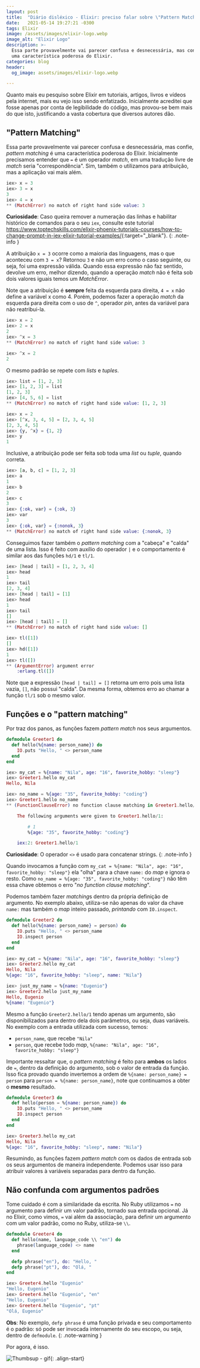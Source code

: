 ```yaml
---
layout: post
title:  "Diário disléxico - Elixir: preciso falar sobre \"Pattern Matching\""
date:   2021-05-14 19:27:21 -0300
tags: Elixir
image: /assets/images/elixir-logo.webp
image_alt: "Elixir Logo"
description: >-
  Essa parte provavelmente vai parecer confusa e desnecessária, mas confie, "pattern matching" é
  uma característica poderosa do Elixir.
categories: blog
header:
  og_image: assets/images/elixir-logo.webp

---
```


Quanto mais eu pesquiso sobre Elixir em tutoriais, artigos, livros e vídeos pela internet, mais eu
vejo isso sendo enfatizado. Inicialmente acreditei que fosse apenas por conta de legibilidade do
código, mas provou-se bem mais do que isto, justificando a vasta cobertura que diversos autores dão.
<!-- excerpt-end -->

## "Pattern Matching"
Essa parte provavelmente vai parecer confusa e desnecessária, mas confie, *pattern matching* é uma
característica poderosa do Elixir. Inicialmente precisamos entender que ```=``` é um operador
*match*, em uma tradução livre de *match* seria "correspondência". Sim, também o utilizamos para
atribuição, mas a aplicação vai mais além.

```elixir
iex> x = 3
iex> 3 = x
3
iex> 4 = x
** (MatchError) no match of right hand side value: 3
```
**Curiosidade**: Caso queira remover a numeração das linhas e habilitar histórico de comandos para
o seu ```iex```, consulte este tutorial
<https://www.toptechskills.com/elixir-phoenix-tutorials-courses/how-to-change-prompt-in-iex-elixir-tutorial-examples/>{:target="_blank"}.
{: .note-info }

A atribuição ```x = 3``` ocorre como a maioria das linguagens, mas o que aconteceu com ```3 = x```?
Retornou ```3``` e não um erro como o caso seguinte, ou seja, foi uma expressão válida. Quando essa
expressão não faz sentido, devolve um erro, melhor dizendo, quando a operação *match* não é feita
sob dois valores iguais temos um *MatchError*.

Note que a atribuição é **sempre** feita da esquerda para direita, ```4 = x``` não define a
variável x como 4. Porém, podemos fazer a operação *match* da esquerda para direita com o uso de
```^```, operador *pin*, antes da variável para não reatribui-la.

```elixir
iex> x = 2
iex> 2 = x
2
iex> ^x = 3
** (MatchError) no match of right hand side value: 3

iex> ^x = 2
2
```

O mesmo padrão se repete com *lists* e *tuples*.

```elixir
iex> list = [1, 2, 3]
iex> [1, 2, 3] = list
[1, 2, 3]
iex> [4, 5, 6] = list
** (MatchError) no match of right hand side value: [1, 2, 3]

iex> x = 2
iex> [^x, 3, 4, 5] = [2, 3, 4, 5]
[2, 3, 4, 5]
iex> {y, ^x} = {1, 2}
iex> y
1
```

Inclusive, a atribuição pode ser feita sob toda uma *list* ou *tuple*, quando correta.

```elixir
iex> [a, b, c] = [1, 2, 3]
iex> a
1
iex> b
2
iex> c
3
iex> {:ok, var} = {:ok, 3}
iex> var
3
iex> {:ok, var} = {:nonok, 3}
** (MatchError) no match of right hand side value: {:nonok, 3}
```
Conseguimos fazer também o *pattern matching* com a "cabeça" e "calda" de uma lista. Isso é feito
com auxílio do operador ```|``` e o comportamento é similar aos das funções ```hd/1``` e ```tl/1```.

```elixir
iex> [head | tail] = [1, 2, 3, 4]
iex> head
1
iex> tail
[2, 3, 4]
iex> [head | tail] = [1]
iex> head
1
iex> tail
[]
iex> [head | tail] = []
** (MatchError) no match of right hand side value: []

iex> tl([1])
[]
iex> hd([1])
1
iex> tl([])
** (ArgumentError) argument error
    :erlang.tl([])
```

Note que a expressão ```[head | tail] = []``` retorna um erro pois uma lista vazia, ```[]```, não
possui "calda". Da mesma forma, obtemos erro ao chamar a função ```tl/1``` sob o mesmo valor.

## Funções e o "pattern matching"
Por traz dos panos, as funções fazem *pattern match* nos seus argumentos.

```elixir
defmodule Greeter1 do
  def hello(%{name: person_name}) do
    IO.puts "Hello, " <> person_name
  end
end

iex> my_cat = %{name: "Nila", age: "16", favorite_hobby: "sleep"}
iex> Greeter1.hello my_cat
Hello, Nila

iex> no_name = %{age: "35", favorite_hobby: "coding"}
iex> Greeter1.hello no_name
** (FunctionClauseError) no function clause matching in Greeter1.hello/1

    The following arguments were given to Greeter1.hello/1:

        # 1
        %{age: "35", favorite_hobby: "coding"}

    iex:2: Greeter1.hello/1
```
**Curiosidade**: O operador ```<>``` é usado para concatenar strings.
{: .note-info }

Quando invocamos a função com ```my_cat = %{name: "Nila", age: "16", favorite_hobby: "sleep"}```
ela "olha" para a chave ```name:``` do *map* e ignora o resto. Como ```no_name = %{age: "35", favorite_hobby: "coding"}```
não têm essa chave obtemos o erro "*no function clause matching*".

Podemos também fazer *matching*s dentro da própria definição de argumento. No exemplo abaixo,
utiliza-se não apenas do valor da chave ```name:``` mas também o *map* inteiro passado, *printando*
com ```IO.inspect```.

```elixir
defmodule Greeter2 do
  def hello(%{name: person_name} = person) do
    IO.puts "Hello, " <> person_name
    IO.inspect person
  end
end

iex> my_cat = %{name: "Nila", age: "16", favorite_hobby: "sleep"}
iex> Greeter2.hello my_cat
Hello, Nila
%{age: "16", favorite_hobby: "sleep", name: "Nila"}

iex> just_my_name = %{name: "Eugenio"}
iex> Greeter2.hello just_my_name
Hello, Eugenio
%{name: "Eugenio"}
```

Mesmo a função ```Greeter2.hello/1``` tendo apenas um argumento, são disponibilizados para dentro
dela dois parâmetros, ou seja, duas variáveis. No exemplo com a entrada utilizada com sucesso,
temos:
 - ```person_name```, que recebe ```"Nila"```
 - ```person```, que recebe todo *map*, ```%{name: "Nila", age: "16", favorite_hobby: "sleep"}```

Importante ressaltar que, o *pattern matching* é feito para **ambos** os lados de ```=```, dentro da
definição do argumento, sob o valor de entrada da função. Isso fica provado quando invertemos a
ordem de ```%{name: person_name} = person``` para ```person = %{name: person_name}```, note que
continuamos a obter o **mesmo** resultado.

```elixir
defmodule Greeter3 do
  def hello(person = %{name: person_name}) do
    IO.puts "Hello, " <> person_name
    IO.inspect person
  end
end

iex> Greeter3.hello my_cat
Hello, Nila
%{age: "16", favorite_hobby: "sleep", name: "Nila"}
```

Resumindo, as funções fazem *pattern match* com os dados de entrada sob os seus argumentos de
maneira independente. Podemos usar isso para atribuir valores à variáveis separadas para dentro da
função.

## Não confunda com argumentos padrões
Tome cuidado é com a similaridade da escrita. No Ruby utilizamos ```=``` no argumento para definir
um valor padrão, tornado sua entrada opcional. Já no Elixir, como vimos, ```=``` vai além da
associação, para definir um argumento com um valor padrão, como no Ruby, utiliza-se ```\\```.

```elixir
defmodule Greeter4 do
  def hello(name, language_code \\ "en") do
    phrase(language_code) <> name
  end

  defp phrase("en"), do: "Hello, "
  defp phrase("pt"), do: "Olá, "
end

iex> Greeter4.hello "Eugenio"
"Hello, Eugenio"
iex> Greeter4.hello "Eugenio", "en"
"Hello, Eugenio"
iex> Greeter4.hello "Eugenio", "pt"
"Olá, Eugenio"
```
**Obs**: No exemplo, ```defp phrase``` é uma função privada e seu comportamento é o padrão: só pode
ser invocada internamente do seu escopo, ou seja, dentro de ```defmodule```.
{: .note-warning }

Por agora, é isso.

![Thumbsup - gif](https://c.tenor.com/DfgYj_VhPGcAAAAC/thumbsup-%D8%A7%D9%84%D8%A5%D8%A8%D9%87%D8%A7%D9%85.gif){: .align-start}
